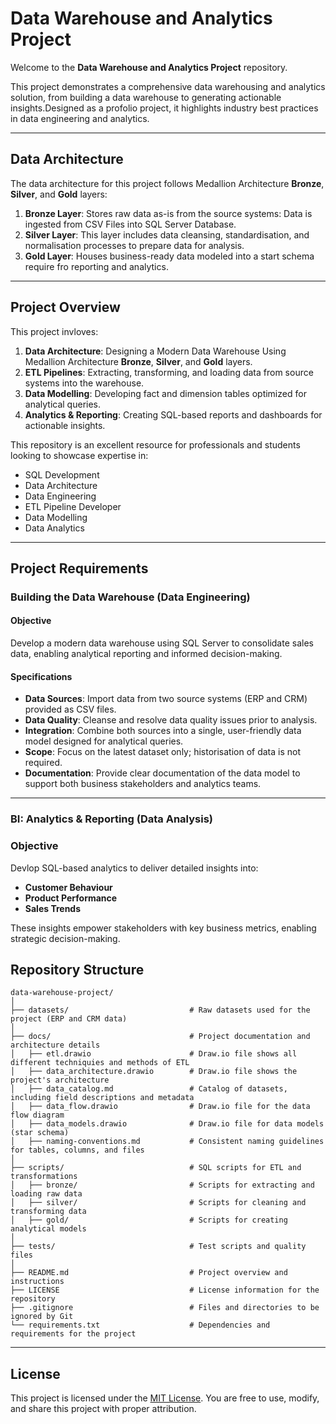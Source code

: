 # Data Warehouse and Analytics Project

Welcome to the **Data Warehouse and Analytics Project** repository.

This project demonstrates a comprehensive data warehousing and analytics solution, from building a data warehouse to generating actionable insights.Designed as a profolio project, it highlights industry best practices in data engineering and analytics.

---
## Data Architecture

The data architecture for this project follows Medallion Architecture **Bronze**, **Silver**, and **Gold** layers:

1. **Bronze Layer**: Stores raw data as-is from the source systems: Data is ingested from CSV Files into SQL Server Database.
2. **Silver Layer**: This layer includes data cleansing, standardisation, and normalisation processes to prepare data for analysis.
3. **Gold Layer**: Houses business-ready data modeled into a start schema require fro reporting and analytics.

---
## Project Overview

This project invloves:

1. **Data Architecture**: Designing a Modern Data Warehouse Using Medallion Architecture **Bronze**, **Silver**, and **Gold** layers.
2. **ETL Pipelines**: Extracting, transforming, and loading data from source systems into the warehouse.
3. **Data Modelling**: Developing fact and dimension tables optimized for analytical queries.
4. **Analytics & Reporting**: Creating SQL-based reports and dashboards for actionable insights.

This repository is an excellent resource for professionals and students looking to showcase expertise in:
   - SQL Development
   - Data Architecture
   - Data Engineering
   - ETL Pipeline Developer
   - Data Modelling
   - Data Analytics

---

## Project Requirements 

### Building the Data Warehouse (Data Engineering)

#### Objective
Develop a modern data warehouse using SQL Server to consolidate sales data, enabling analytical reporting and informed decision-making.

#### Specifications
- **Data Sources**: Import data from two source systems (ERP and CRM) provided as CSV files.
- **Data Quality**: Cleanse and resolve data quality issues prior to analysis.
- **Integration**: Combine both sources into a single, user-friendly data model designed for analytical queries.
- **Scope**: Focus on the latest dataset only; historisation of data is not required.
- **Documentation**: Provide clear documentation of the data model to support both business stakeholders and analytics teams.

---

### BI: Analytics & Reporting (Data Analysis)

### Objective
Devlop SQL-based analytics to deliver detailed insights into:
- **Customer Behaviour**
- **Product Performance**
- **Sales Trends**

These insights empower stakeholders with key business metrics, enabling strategic decision-making.

## Repository Structure
```
data-warehouse-project/
│
├── datasets/                           # Raw datasets used for the project (ERP and CRM data)
│
├── docs/                               # Project documentation and architecture details
│   ├── etl.drawio                      # Draw.io file shows all different techniquies and methods of ETL
│   ├── data_architecture.drawio        # Draw.io file shows the project's architecture
│   ├── data_catalog.md                 # Catalog of datasets, including field descriptions and metadata
│   ├── data_flow.drawio                # Draw.io file for the data flow diagram
│   ├── data_models.drawio              # Draw.io file for data models (star schema)
│   ├── naming-conventions.md           # Consistent naming guidelines for tables, columns, and files
│
├── scripts/                            # SQL scripts for ETL and transformations
│   ├── bronze/                         # Scripts for extracting and loading raw data
│   ├── silver/                         # Scripts for cleaning and transforming data
│   ├── gold/                           # Scripts for creating analytical models
│
├── tests/                              # Test scripts and quality files
│
├── README.md                           # Project overview and instructions
├── LICENSE                             # License information for the repository
├── .gitignore                          # Files and directories to be ignored by Git
└── requirements.txt                    # Dependencies and requirements for the project
```
---

## License 

This project is licensed under the [MIT License](LICENSE). You are free to use, modify, and share this project with proper attribution.



   


